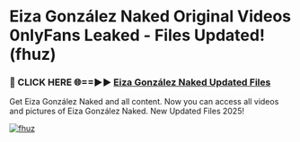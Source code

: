 # Eiza González Naked Original Videos 0nlyFans Leaked - Files Updated! (fhuz)

<h3>🔴 CLICK HERE 🌐==►► <a href="https://tinyurl.com/up5wt9bj" rel="nofollow">Eiza González Naked Updated Files</a></h3>

Get Eiza González Naked and all content. Now you can access all videos and pictures of Eiza González Naked. New Updated Files 2025!

[![fhuz](https://i.imgur.com/ABiUzMV.gif)](https://tinyurl.com/up5wt9bj)
